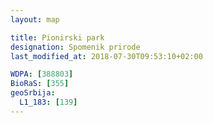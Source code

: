 ```yaml
---
layout: map

title: Pionirski park
designation: Spomenik prirode
last_modified_at: 2018-07-30T09:53:10+02:00

WDPA: [388803]
BioRaS: [355]
geoSrbija:
  L1_183: [139]
---
```

